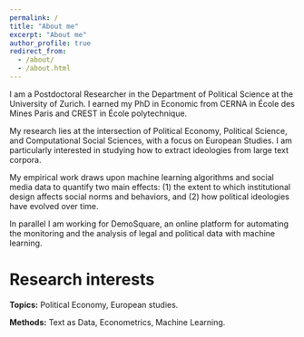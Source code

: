 ```yaml
---
permalink: /
title: "About me"
excerpt: "About me"
author_profile: true
redirect_from:
  - /about/
  - /about.html
---
```


I am a Postdoctoral Researcher in the Department of Political Science at the University of Zurich. I earned my PhD in Economic from CERNA in École des Mines Paris and CREST in École polytechnique.<br/>

My research lies at the intersection of Political Economy, Political Science, and Computational Social Sciences, with a focus on European Studies. I am particularly interested in studying how to extract ideologies from large text corpora.<br/>

My empirical work draws upon machine learning algorithms and social media data to quantify two main effects: (1) the extent to which institutional design affects social norms and behaviors, and (2) how political ideologies have evolved over time.<br/>

In parallel I am working for DemoSquare, an online platform for automating the monitoring and the analysis of legal and political data with machine learning.</div>


Research interests
======
  **Topics:** Political Economy, European studies.
  
  **Methods:** Text as Data, Econometrics, Machine Learning.

